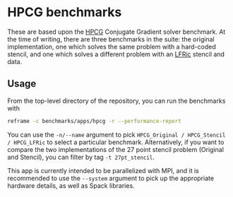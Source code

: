 # HPCG benchmarks

These are based upon the [HPCG](https://hpcg-benchmark.org/) Conjugate Gradient solver benchmark.
At the time of writing, there are three benchmarks in the suite: the original implementation, one which solves the same problem with a hard-coded stencil, and one 
which solves a different problem with an [LFRic](https://www.metoffice.gov.uk/research/approach/modelling-systems/lfric) stencil and data.

## Usage

From the top-level directory of the repository, you can run the benchmarks with

```sh
reframe -c benchmarks/apps/hpcg -r --performance-report
```

You can use the `-n/--name` argument to pick `HPCG_Original / HPCG_Stencil / HPCG_LFRic` to select a particular benchmark.
Alternatively, if you want to compare the two implementations of the 27 point stencil problem (Original and Stencil), you can filter by tag `-t 27pt_stencil`.

This app is currently intended to be parallelized with MPI, and it is recommended to use the `--system` argument to pick up the appropriate hardware details, as well as Spack libraries.
